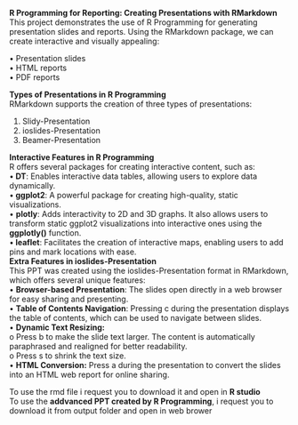 
<b>R Programming for Reporting: Creating Presentations with RMarkdown</b>
This project demonstrates the use of R Programming for generating presentation slides and reports. Using the RMarkdown package, we can create interactive and visually appealing:<br/>

•   Presentation slides<br/>
•	HTML reports<br/>
•	PDF reports

<b>Types of Presentations in R Programming</b><br/>
RMarkdown supports the creation of three types of presentations:
1.	Slidy-Presentation
2.	ioslides-Presentation
3.	Beamer-Presentation<br/>

<b>Interactive Features in R Programming</b><br/>
R offers several packages for creating interactive content, such as:<br/>
•<b>	DT</b>: Enables interactive data tables, allowing users to explore data dynamically.<br/>
•<b>	ggplot2</b>: A powerful package for creating high-quality, static visualizations.<br/>
•	<b>plotly</b>: Adds interactivity to 2D and 3D graphs. It also allows users to transform static ggplot2 visualizations into interactive ones using the <b>ggplotly()</b> function.<br/>
•<b>	leaflet</b>: Facilitates the creation of interactive maps, enabling users to add pins and mark locations with ease.<br/>
<b>Extra Features in ioslides-Presentation</b><br/>
This PPT was created using the ioslides-Presentation format in RMarkdown, which offers several unique features:<br/>
•	<b>Browser-based Presentation</b>: The slides open directly in a web browser for easy sharing and presenting.<br/>
•	<b>Table of Contents Navigation</b>: Pressing c during the presentation displays the table of contents, which can be used to navigate between slides.<br/>
•	<b>Dynamic Text Resizing:</b> <br/>
o	Press b to make the slide text larger. The content is automatically paraphrased and realigned for better readability.<br/>
o	Press s to shrink the text size.<br/>
•	<b>HTML Conversion:</b> Press a during the presentation to convert the slides into an HTML web report for online sharing.<br/>

To use the rmd file i request you to download it and open in <b>R studio</b><br/>
To use the <b> addvanced PPT created by R Programming</b>, i request you to download it from output folder and open in web brower 